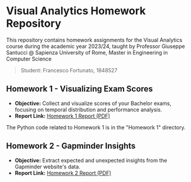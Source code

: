 # Visual Analytics Homework Repository

This repository contains homework assignments for the Visual Analytics course during the academic year 2023/24, taught by Professor Giuseppe Santucci @ Sapienza University of Rome, Master in Engineering in Computer Science

>Student: Francesco Fortunato, 1848527

## Homework 1 - Visualizing Exam Scores

- **Objective:** Collect and visualize scores of your Bachelor exams, focusing on temporal distribution and performance analysis.
- **Report Link:** [Homework 1 Report (PDF)](link_to_homework1_report.pdf)

The Python code related to Homework 1 is in the "Homework 1" directory.

## Homework 2 - Gapminder Insights

- **Objective:** Extract expected and unexpected insights from the Gapminder website's data.
- **Report Link:** [Homework 2 Report (PDF)](link_to_homework2_report.pdf)
